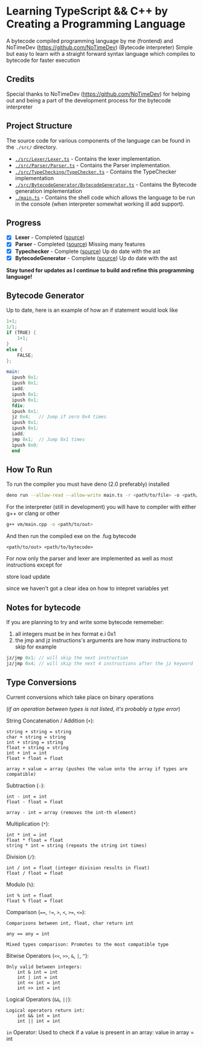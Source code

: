 # Learning TypeScript && C++ by Creating a Programming Language

A bytecode compiled programming language by me (frontend) and NoTimeDev (<https://github.com/NoTimeDev>) (Bytecode interpreter)
Simple but easy to learn with a straight forward syntax language which compiles to bytecode for faster execution

## Credits

Special thanks to NoTimeDev (<https://github.com/NoTimeDev>) for helping out and being a part of the development process for the bytecode interpreter

## Project Structure

The source code for various components of the language can be found in the `./src/` directory.

- [`./src/Lexer/Lexer.ts`](./src/Lexer/Lexer.ts) - Contains the lexer implementation.
- [`./src/Parser/Parser.ts`](./src/Parser/Parser.ts) - Contains the Parser implementation.
- [`./src/TypeChecking/TypeChecker.ts`](./src/TypeChecking/TypeChecker.ts) - Contains the TypeChecker implementation
- [`./src/BytecodeGenerator/BytecodeGenerator.ts`](./src/BytecodeGenerator/BytecodeGenerator.ts) - Contains the Bytecode generation implementation
- [`./main.ts`](./main.ts) - Contains the shell code which allows the language to be run in the console (when interpreter somewhat working ill add support).

## Progress

- [x] **Lexer** - Completed ([source](./src/Lexer/Lexer.ts))
- [x] **Parser** - Completed ([source](./src/Parser/Parser.ts)) Missing many features
- [x] **Typechecker** - Complete ([source](./src/TypeChecking/TypeChecker.ts)) Up do date with the ast
- [x] **BytecodeGenerator** - Complete ([source](./src/BytecodeGenerator/BytecodeGenerator.ts)) Up do date with the ast

**Stay tuned for updates as I continue to build and refine this programming language!**

## Bytecode Generator

Up to date, here is an example of how an if statement would look like

```rust
1+1;
1/1;
if (TRUE) {
    1+1;
}
else {
    FALSE;
};
```

```llvm
main:
  ipush 0x1;
  ipush 0x1;
  iadd;
  ipush 0x1;
  ipush 0x1;
  fdiv;
  ipush 0x1;
  jz 0x4;   // Jump if zero 0x4 times
  ipush 0x1;
  ipush 0x1;
  iadd;
  jmp 0x1;  // Jump 0x1 times
  ipush 0x0;
  end
```

## How To Run

To run the compiler you must have deno (2.0 preferably) installed 

```bash
deno run --allow-read --allow-write main.ts -r <path/to/file> -o <path/to/out>
```

For the interpreter (still in development) you will have to compiler with either g++ or clang or other

```bash
g++ vm/main.cpp -o <path/to/out>
```

And then run the compiled exe on the .fug bytecode

```
<path/to/out> <path/to/bytecode>
```

For now only the parser and lexer are implemented as well as most instructions except for 

store
load
update

since we haven't got a clear idea on how to intepret variables yet

## Notes for bytecode

If you are planning to try and write some bytecode rememeber:

1. all integers must be in hex format e.i 0x1
2. the jmp and jz instructions's arguments are how many instructions to skip for example
```llvm
jz/jmp 0x1; // will skip the next instruction
jz/jmp 0x4; // will skip the next 4 instructions after the jz keyword
```

## Type Conversions

Current conversions which take place on binary operations

(*if an operation between types is not listed, it's probably a type error*)

String Concatenation / Addition (```+```):

    string + string = string
    char + string = string
    int + string = string
    float + string = string
    int + int = int
    float + float = float

    array + value = array (pushes the value onto the array if types are compatible)

Subtraction (```-```):

    int - int = int
    float - float = float
    
    array - int = array (removes the int-th element)

Multiplication (```*```):

    int * int = int
    float * float = float
    string * int = string (repeats the string int times)

Division (```/```):

    int / int = float (integer division results in float)
    float / float = float

Modulo (```%```):

    int % int = float
    float % float = float

Comparison (```==```, ```!=```, ```>```, ```<```, ```>=```, ```<=```):

    Comparisons between int, float, char return int

    any == any = int

    Mixed types comparison: Promotes to the most compatible type

Bitwise Operators (```<<```, ```>>```, ```&```, ```|```, ```^```):

    Only valid between integers:
        int & int = int
        int | int = int
        int << int = int
        int >> int = int

Logical Operators (```&&```, ```||```):

    Logical operators return int:
        int && int = int
        int || int = int

```in``` Operator:
    Used to check if a value is present in an array:
        value in array = int
